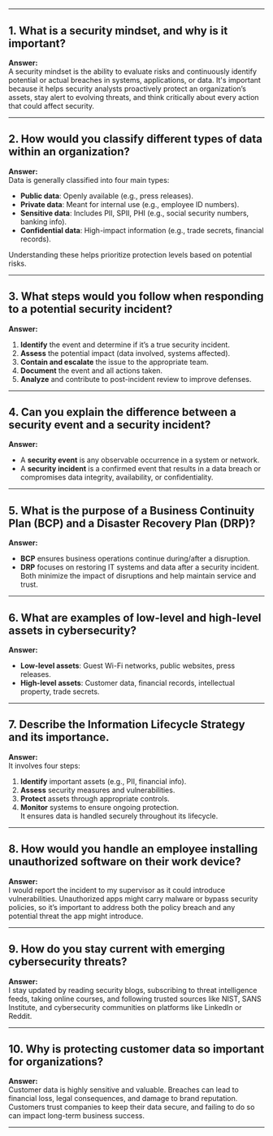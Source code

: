 # 

---

## 1. What is a security mindset, and why is it important?
**Answer:**  
A security mindset is the ability to evaluate risks and continuously identify potential or actual breaches in systems, applications, or data. It's important because it helps security analysts proactively protect an organization’s assets, stay alert to evolving threats, and think critically about every action that could affect security.

---

## 2. How would you classify different types of data within an organization?
**Answer:**  
Data is generally classified into four main types:
- **Public data**: Openly available (e.g., press releases).
- **Private data**: Meant for internal use (e.g., employee ID numbers).
- **Sensitive data**: Includes PII, SPII, PHI (e.g., social security numbers, banking info).
- **Confidential data**: High-impact information (e.g., trade secrets, financial records).

Understanding these helps prioritize protection levels based on potential risks.

---

## 3. What steps would you follow when responding to a potential security incident?
**Answer:**
1. **Identify** the event and determine if it’s a true security incident.
2. **Assess** the potential impact (data involved, systems affected).
3. **Contain and escalate** the issue to the appropriate team.
4. **Document** the event and all actions taken.
5. **Analyze** and contribute to post-incident review to improve defenses.

---

## 4. Can you explain the difference between a security event and a security incident?
**Answer:**  
- A **security event** is any observable occurrence in a system or network.  
- A **security incident** is a confirmed event that results in a data breach or compromises data integrity, availability, or confidentiality.

---

## 5. What is the purpose of a Business Continuity Plan (BCP) and a Disaster Recovery Plan (DRP)?
**Answer:**  
- **BCP** ensures business operations continue during/after a disruption.  
- **DRP** focuses on restoring IT systems and data after a security incident.  
Both minimize the impact of disruptions and help maintain service and trust.

---

## 6. What are examples of low-level and high-level assets in cybersecurity?
**Answer:**  
- **Low-level assets**: Guest Wi-Fi networks, public websites, press releases.  
- **High-level assets**: Customer data, financial records, intellectual property, trade secrets.

---

## 7. Describe the Information Lifecycle Strategy and its importance.
**Answer:**  
It involves four steps:
1. **Identify** important assets (e.g., PII, financial info).
2. **Assess** security measures and vulnerabilities.
3. **Protect** assets through appropriate controls.
4. **Monitor** systems to ensure ongoing protection.  
It ensures data is handled securely throughout its lifecycle.

---

## 8. How would you handle an employee installing unauthorized software on their work device?
**Answer:**  
I would report the incident to my supervisor as it could introduce vulnerabilities. Unauthorized apps might carry malware or bypass security policies, so it’s important to address both the policy breach and any potential threat the app might introduce.

---

## 9. How do you stay current with emerging cybersecurity threats?
**Answer:**  
I stay updated by reading security blogs, subscribing to threat intelligence feeds, taking online courses, and following trusted sources like NIST, SANS Institute, and cybersecurity communities on platforms like LinkedIn or Reddit.

---

## 10. Why is protecting customer data so important for organizations?
**Answer:**  
Customer data is highly sensitive and valuable. Breaches can lead to financial loss, legal consequences, and damage to brand reputation. Customers trust companies to keep their data secure, and failing to do so can impact long-term business success.

---
